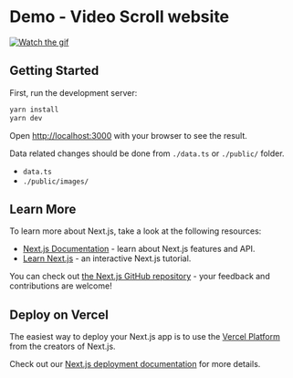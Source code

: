 # Demo - Video Scroll website

[![Watch the gif](./videos/computer-demo.gif)](./videos/computer-demo.gif)

## Getting Started

First, run the development server:

```bash
yarn install
yarn dev
```

Open [http://localhost:3000](http://localhost:3000) with your browser to see the result.

Data related changes should be done from `./data.ts` or `./public/` folder.

- `data.ts`
- `./public/images/`


## Learn More

To learn more about Next.js, take a look at the following resources:

- [Next.js Documentation](https://nextjs.org/docs) - learn about Next.js features and API.
- [Learn Next.js](https://nextjs.org/learn) - an interactive Next.js tutorial.

You can check out [the Next.js GitHub repository](https://github.com/vercel/next.js/) - your feedback and contributions are welcome!

## Deploy on Vercel

The easiest way to deploy your Next.js app is to use the [Vercel Platform](https://vercel.com/new?utm_medium=default-template&filter=next.js&utm_source=create-next-app&utm_campaign=create-next-app-readme) from the creators of Next.js.

Check out our [Next.js deployment documentation](https://nextjs.org/docs/deployment) for more details.
